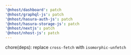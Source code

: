 ```yaml
---
'@nhost/dashboard': patch
'@nhost/graphql-js': patch
'@nhost/hasura-auth-js': patch
'@nhost/hasura-storage-js': patch
'@nhost/nextjs': patch
'@nhost/nhost-js': patch
---
```


chore(deps): replace `cross-fetch` with `isomorphic-unfetch`

